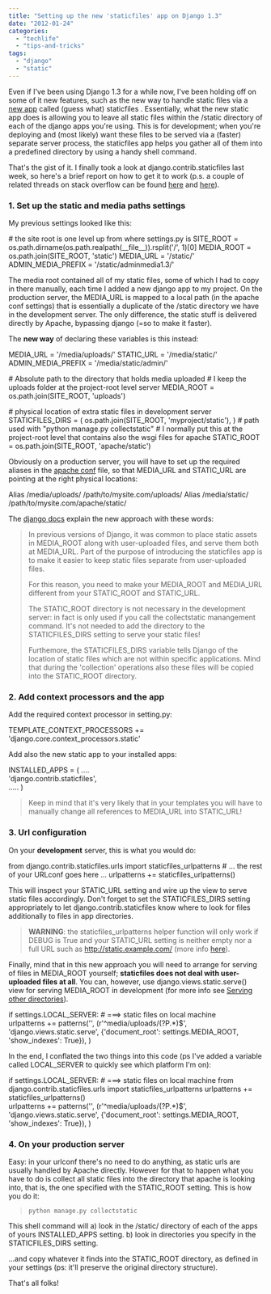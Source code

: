 ```yaml
---
title: "Setting up the new 'staticfiles' app on Django 1.3"
date: "2012-01-24"
categories: 
  - "techlife"
  - "tips-and-tricks"
tags: 
  - "django"
  - "static"
---
```


Even if I've been using Django 1.3 for a while now, I've been holding off on some of it new features, such as the new way to handle static files via a [new app](https://docs.djangoproject.com/en/dev/howto/static-files/) called (guess what) staticfiles . Essentially, what the new static app does is allowing you to leave all static files within the /static directory of each of the django apps you're using. This is for development; when you're deploying and (most likely) want these files to be served via a (faster) separate server process, the staticfiles app helps you gather all of them into a predefined directory by using a handy shell command.

That's the gist of it. I finally took a look at django.contrib.staticfiles last week, so here's a brief report on how to get it to work (p.s. a couple of related threads on stack overflow can be found [here](http://stackoverflow.com/questions/7620307/how-do-i-serve-css-to-django-in-development) and [here](http://stackoverflow.com/questions/4565935/django-staticfiles-app-help)).

### 1\. Set up the static and media paths settings

My previous settings looked like this:

\# the site root is one level up from where settings.py is
SITE\_ROOT = os.path.dirname(os.path.realpath(\_\_file\_\_)).rsplit('/', 1)\[0\]
MEDIA\_ROOT = os.path.join(SITE\_ROOT, 'static')
MEDIA\_URL = '/static/'
ADMIN\_MEDIA\_PREFIX = '/static/adminmedia1.3/'

The media root contained all of my static files, some of which I had to copy in there manually, each time I added a new django app to my project. On the production server, the MEDIA\_URL is mapped to a local path (in the apache conf settings) that is essentially a duplicate of the /static directory we have in the development server. The only difference, the static stuff is delivered directly by Apache, bypassing django (=so to make it faster).

The **new way** of declaring these variables is this instead:

MEDIA\_URL = '/media/uploads/'
STATIC\_URL = '/media/static/'
ADMIN\_MEDIA\_PREFIX = '/media/static/admin/'

\# Absolute path to the directory that holds media uploaded
\# I keep the uploads folder at the project-root level server
MEDIA\_ROOT = os.path.join(SITE\_ROOT, 'uploads') 

\# physical location of extra static files in development server
STATICFILES\_DIRS = (
    os.path.join(SITE\_ROOT, 'myproject/static'),
)
\# path used with "python manage.py collectstatic"
\# I normally put this at the project-root level that contains also the wsgi files for apache
STATIC\_ROOT = os.path.join(SITE\_ROOT, 'apache/static')

Obviously on a production server, you will have to set up the required aliases in the [apache conf](https://docs.djangoproject.com/en/dev/howto/deployment/wsgi/modwsgi/#serving-files) file, so that MEDIA\_URL and STATIC\_URL are pointing at the right physical locations:

Alias /media/uploads/ /path/to/mysite.com/uploads/
Alias /media/static/ /path/to/mysite.com/apache/static/

The [django docs](https://docs.djangoproject.com/en/dev/howto/static-files/) explain the new approach with these words:

> In previous versions of Django, it was common to place static assets in MEDIA\_ROOT along with user-uploaded files, and serve them both at MEDIA\_URL. Part of the purpose of introducing the staticfiles app is to make it easier to keep static files separate from user-uploaded files.
> 
> For this reason, you need to make your MEDIA\_ROOT and MEDIA\_URL different from your STATIC\_ROOT and STATIC\_URL.
> 
> The STATIC\_ROOT directory is not necessary in the development server: in fact is only used if you call the collectstatic manangement command. It's not needed to add the directory to the STATICFILES\_DIRS setting to serve your static files!
> 
> Furthemore, the STATICFILES\_DIRS variable tells Django of the location of static files which are not within specific applications. Mind that during the 'collection' operations also these files will be copied into the STATIC\_ROOT directory.

### 2\. Add context processors and the app

Add the required context processor in setting.py:

TEMPLATE\_CONTEXT\_PROCESSORS += 'django.core.context\_processors.static'

Add also the new static app to your installed apps:

INSTALLED\_APPS = (
....    
    'django.contrib.staticfiles',    
.....
)

> Keep in mind that it's very likely that in your templates you will have to manually change all references to MEDIA\_URL into STATIC\_URL!

### 3\. Url configuration

On your **development** server, this is what you would do:

from django.contrib.staticfiles.urls import staticfiles\_urlpatterns
\# ... the rest of your URLconf goes here ...
urlpatterns += staticfiles\_urlpatterns()

This will inspect your STATIC\_URL setting and wire up the view to serve static files accordingly. Don't forget to set the STATICFILES\_DIRS setting appropriately to let django.contrib.staticfiles know where to look for files additionally to files in app directories.

> **WARNING**: the staticfiles\_urlpatterns helper function will only work if DEBUG is True and your STATIC\_URL setting is neither empty nor a full URL such as http://static.example.com/ (more info [here](https://docs.djangoproject.com/en/dev/ref/contrib/staticfiles/#staticfiles-development-view)).

Finally, mind that in this new approach you will need to arrange for serving of files in MEDIA\_ROOT yourself; **staticfiles does not deal with user-uploaded files at all**. You can, however, use django.views.static.serve() view for serving MEDIA\_ROOT in development (for more info see [Serving other directories](https://docs.djangoproject.com/en/dev/howto/static-files/#serving-other-directories)).

if settings.LOCAL\_SERVER:     \# ===> static files on local machine    
    urlpatterns += patterns('', 
        (r'^media/uploads/(?P<path>.\*)$', 'django.views.static.serve', 
            {'document\_root': settings.MEDIA\_ROOT, 'show\_indexes': True}),
        )

In the end, I conflated the two things into this code (ps I've added a variable called LOCAL\_SERVER to quickly see which platform I'm on):

if settings.LOCAL\_SERVER:     \# ===> static files on local machine
    from django.contrib.staticfiles.urls import staticfiles\_urlpatterns
    urlpatterns += staticfiles\_urlpatterns()    
    urlpatterns += patterns('', 
        (r'^media/uploads/(?P<path>.\*)$', 'django.views.static.serve', 
            {'document\_root': settings.MEDIA\_ROOT, 'show\_indexes': True}),
        )

### 4\. On your production server

Easy: in your urlconf there's no need to do anything, as static urls are usually handled by Apache directly. However for that to happen what you have to do is collect all static files into the directory that apache is looking into, that is, the one specified with the STATIC\_ROOT setting. This is how you do it:

> `python manage.py collectstatic`

This shell command will a) look in the /static/ directory of each of the apps of yours INSTALLED\_APPS setting. b) look in directories you specify in the STATICFILES\_DIRS setting.

…and copy whatever it finds into the STATIC\_ROOT directory, as defined in your settings (ps: it'll preserve the original directory structure).

That's all folks!
